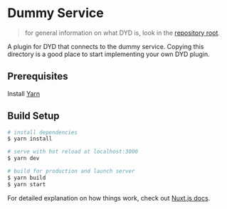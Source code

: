 # Dummy Service

> for general information on what DYD is, look in the [repository root](../README.md).

A plugin for DYD that connects to the dummy service.
Copying this directory is a good place to start implementing your own DYD plugin.

## Prerequisites

Install [Yarn](https://yarnpkg.com/lang/en/docs/install/)

## Build Setup

``` bash
# install dependencies
$ yarn install

# serve with hot reload at localhost:3000
$ yarn dev

# build for production and launch server
$ yarn build
$ yarn start
```

For detailed explanation on how things work, check out [Nuxt.js docs](https://nuxtjs.org).
